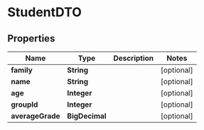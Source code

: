 

# StudentDTO


## Properties

| Name | Type | Description | Notes |
|------------ | ------------- | ------------- | -------------|
|**family** | **String** |  |  [optional] |
|**name** | **String** |  |  [optional] |
|**age** | **Integer** |  |  [optional] |
|**groupId** | **Integer** |  |  [optional] |
|**averageGrade** | **BigDecimal** |  |  [optional] |



